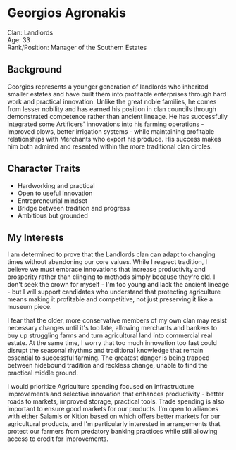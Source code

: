 # Georgios Agronakis

Clan: Landlords  
Age: 33  
Rank/Position: Manager of the Southern Estates  

## Background

Georgios represents a younger generation of landlords who inherited smaller estates and have built them into profitable enterprises through hard work and practical innovation. Unlike the great noble families, he comes from lesser nobility and has earned his position in clan councils through demonstrated competence rather than ancient lineage. He has successfully integrated some Artificers' innovations into his farming operations - improved plows, better irrigation systems - while maintaining profitable relationships with Merchants who export his produce. His success makes him both admired and resented within the more traditional clan circles.

## Character Traits

- Hardworking and practical
- Open to useful innovation
- Entrepreneurial mindset
- Bridge between tradition and progress
- Ambitious but grounded

## My Interests

I am determined to prove that the Landlords clan can adapt to changing times without abandoning our core values. While I respect tradition, I believe we must embrace innovations that increase productivity and prosperity rather than clinging to methods simply because they're old. I don't seek the crown for myself - I'm too young and lack the ancient lineage - but I will support candidates who understand that protecting agriculture means making it profitable and competitive, not just preserving it like a museum piece.

I fear that the older, more conservative members of my own clan may resist necessary changes until it's too late, allowing merchants and bankers to buy up struggling farms and turn agricultural land into commercial real estate. At the same time, I worry that too much innovation too fast could disrupt the seasonal rhythms and traditional knowledge that remain essential to successful farming. The greatest danger is being trapped between hidebound tradition and reckless change, unable to find the practical middle ground.

I would prioritize Agriculture spending focused on infrastructure improvements and selective innovation that enhances productivity - better roads to markets, improved storage, practical tools. Trade spending is also important to ensure good markets for our products. I'm open to alliances with either Salamis or Kition based on which offers better markets for our agricultural products, and I'm particularly interested in arrangements that protect our farmers from predatory banking practices while still allowing access to credit for improvements.

